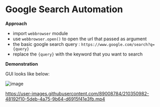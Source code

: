 # Google Search Automation

**Approach**
- import `webbrowser` module
- use `webbrowser.open()` to open the url that passed as argument
- the basic google search query : `https://www.google.com/search?q={query}`
- replace the `{query}` with the keyword that you want to search

**Demonstration**

GUI looks like below:

![image](https://github.com/vamsikrishnarh7/Play-With-Python/blob/main/Google%20Search%20Automation/images/search%20gui.png)



https://user-images.githubusercontent.com/89008784/210350982-48192f10-5deb-4a75-9b64-d6915f41e3fb.mp4

